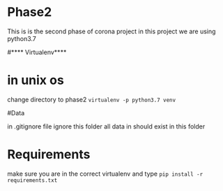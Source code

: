 # Phase2

This is is the second phase of corona project
in this project we are using python3.7 



#**** Virtualenv****
# in unix os

change directory to phase2
`virtualenv -p python3.7 venv`


#Data 

in .gitignore file ignore this folder
all data in should exist in this folder 


# Requirements

make sure you are in the correct virtualenv and type
`pip install -r requirements.txt`

